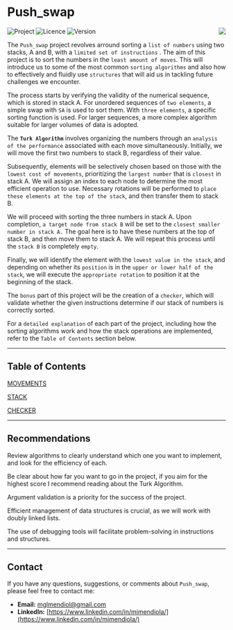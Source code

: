 # Push_swap

<div>

  ![Project](https://img.shields.io/badge/Project-So_Long-blue)
  ![Licence](https://img.shields.io/badge/Licence-MIT-orange)
  ![Version](https://img.shields.io/badge/Version-1.0-green)
  <a href="https://github.com/MiMendiola/So_long/tree/main/Documentation/es/README.es.md" >
    <img src="https://img.shields.io/badge/Cambiar_Idioma-Español-purple" align="right">
  </a>

</div>

The `Push_swap` project revolves arround sorting a `list of numbers` using two stacks, A and B, with a `limited set of instructions` . The aim of this project is to sort the numbers in the `least amount of moves`. This will introduce us to some of the most common `sorting algorithms` and also how to effectively and fluidly use `structures` that will aid us in tackling future challenges we encounter.

The process starts by verifying the validity of the numerical sequence, which is stored in stack A. For unordered sequences of `two elements`, a simple swap with `SA` is used to sort them. With `three elements`, a specific sorting function is used. For larger sequences, a more complex algorithm suitable for larger volumes of data is adopted.

The **`Turk Algorithm`** involves organizing the numbers through an `analysis of the performance` associated with each move simultaneously. Initially, we will move the first two numbers to stack B, regardless of their value.

Subsequently, elements will be selectively chosen based on those with the `lowest cost of movements`, prioritizing the `largest number` that is `closest` in stack A. We will assign an index to each node to determine the most efficient operation to use. Necessary rotations will be performed to `place these elements at the top of the stack`, and then transfer them to stack B. 

We will proceed with sorting the three numbers in stack A. Upon completion,   `a target node from stack B` will be set to the `closest smaller number in stack A.` The goal here is to have these numbers at the top of stack B, and then move them to stack A. We will repeat this process until the `stack B` is completely `empty`.

Finally, we will identify the element with the `lowest value in the stack`, and depending on whether its `position` is in the `upper or lower half of the stack`, we will execute the `appropriate rotation` to position it at the beginning of the stack.

The `bonus` part of this project will be the creation of a `checker`, which will validate whether the given instructions determine if our stack of numbers is correctly sorted.

For a `detailed explanation` of each part of the project, including how the sorting algorithms work and how the stack operations are implemented, refer to the `Table of Contents` section below.

---

## **Table of Contents**

[MOVEMENTS](https://github.com/MiMendiola/Push_Swap/tree/main/Documentation/MOVEMENTS.md)

[STACK](https://github.com/MiMendiola/Push_Swap/tree/main/Documentation/STACK.md)

[CHECKER](https://github.com/MiMendiola/Push_Swap/tree/main/Documentation/CHECKER.md)

---

## **Recommendations**

Review algorithms to clearly understand which one you want to implement, and look for the efficiency of each.

Be clear about how far you want to go in the project, if you aim for the highest score I recommend reading about the Turk Algorithm.

Argument validation is a priority for the success of the project.

Efficient management of data structures is crucial, as we will work with doubly linked lists.

The use of debugging tools will facilitate problem-solving in instructions and structures.

---

## **Contact**

If you have any questions, suggestions, or comments about `Push_swap`, please feel free to contact me:

- **Email:** [mglmendiol@gmail.com](mailto:mglmendiol@gmail.com)
- **LinkedIn:** [https://www.linkedin.com/in/mimendiola/](https://www.linkedin.com/in/mimendiola/)